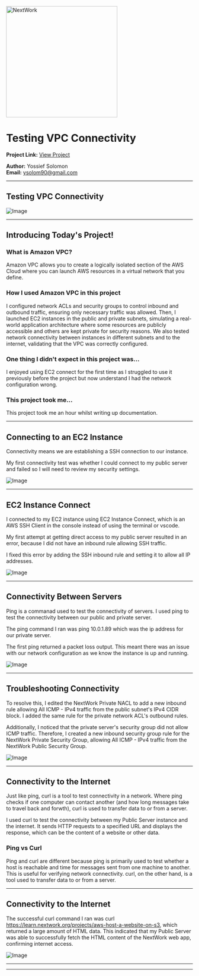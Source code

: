 <img src="https://cdn.prod.website-files.com/677c400686e724409a5a7409/6790ad949cf622dc8dcd9fe4_nextwork-logo-leather.svg" alt="NextWork" width="300" />

# Testing VPC Connectivity

**Project Link:** [View Project](http://learn.nextwork.org/projects/aws-networks-connectivity)

**Author:** Yossief Solomon  
**Email:** ysolom90@gmail.com

---

## Testing VPC Connectivity

![Image](http://learn.nextwork.org/sparkling_violet_festive_wombat/uploads/aws-networks-connectivity_8ee57662)

---

## Introducing Today's Project!

### What is Amazon VPC?

Amazon VPC allows you to create a logically isolated section of the AWS Cloud where you can launch AWS resources in a virtual network that you define.

### How I used Amazon VPC in this project

I configured network ACLs and security groups to control inbound and outbound traffic, ensuring only necessary traffic was allowed. Then, I launched EC2 instances in the public and private subnets, simulating a real-world application architecture where some resources are publicly accessible and others are kept private for security reasons. We also tested network connectivity between instances in different subnets and to the internet, validating that the VPC was correctly configured.



### One thing I didn't expect in this project was...

I enjoyed using EC2 connect for the first time as I struggled to use it previously before the project but now understand I had the network configuration wrong. 

### This project took me...

This project took me an hour whilst writing up documentation. 

---

## Connecting to an EC2 Instance

Connectivity means we are establishing a SSH connection to our instance. 

My first connectivity test was whether I could connect to my public server and failed so I will need to review my security settings. 

![Image](http://learn.nextwork.org/sparkling_violet_festive_wombat/uploads/aws-networks-connectivity_88727bef)

---

## EC2 Instance Connect

I connected to my EC2 instance using EC2 Instance Connect, which is an AWS SSH Client in the console instead of using the terminal or vscode. 

My first attempt at getting direct access to my public server resulted in an error, because I did not have an inbound rule allowing SSH traffic. 

I fixed this error by adding the SSH inbound rule and setting it to allow all IP addresses.

![Image](http://learn.nextwork.org/sparkling_violet_festive_wombat/uploads/aws-networks-connectivity_1cbb1b88)

---

## Connectivity Between Servers

Ping is a commanad used to test the connectivity of servers.  I used ping to test the connectivity between our public and private server. 

The ping command I ran was ping 10.0.1.89 which was the ip address for our private server. 

The first ping returned a packet loss output. This meant there was an issue with our network configuration as we know the instance is up and running. 

![Image](http://learn.nextwork.org/sparkling_violet_festive_wombat/uploads/aws-networks-connectivity_defghijk)

---

## Troubleshooting Connectivity

To resolve this, I edited the NextWork Private NACL to add a new inbound rule allowing All ICMP - IPv4 traffic from the public subnet's IPv4 CIDR block. I added the same rule for the private network ACL's outbound rules.

Additionally, I noticed that the private server's security group did not allow ICMP traffic. Therefore, I created a new inbound security group rule for the NextWork Private Security Group, allowing All ICMP - IPv4 traffic from the NextWork Public Security Group.

![Image](http://learn.nextwork.org/sparkling_violet_festive_wombat/uploads/aws-networks-connectivity_4a9e8014)

---

## Connectivity to the Internet

Just like ping, curl is a tool to test connectivity in a network. Where ping checks if one computer can contact another (and how long messages take to travel back and forwth), curl is used to transfer data to or from a server.

I used curl to test the connectivity between my Public Server instance and the internet. It sends HTTP requests to a specified URL and displays the response, which can be the content of a website or other data.

### Ping vs Curl

Ping and curl are different because ping is primarily used to test whether a host is reachable and time for messages sent from one machine to another. This is useful for verifying network connectivity. curl, on the other hand, is a tool used to transfer data to or from a server.

---

## Connectivity to the Internet

The successful curl command I ran was curl https://learn.nextwork.org/projects/aws-host-a-website-on-s3, which returned a large amount of HTML data. This indicated that my Public Server was able to successfully fetch the HTML content of the NextWork web app, confirming internet access.



![Image](http://learn.nextwork.org/sparkling_violet_festive_wombat/uploads/aws-networks-connectivity_8ee57662)

---

---
